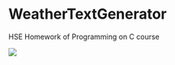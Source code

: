 # WeatherTextGenerator
HSE Homework of Programming on C course

![](https://raw.githubusercontent.com/yoloroy/WeatherTextGenerator/main/readme_images/readme_img1.jpeg?token=AH6ZPOIQ4D6CVMJZHWRGIDLABBINM)
